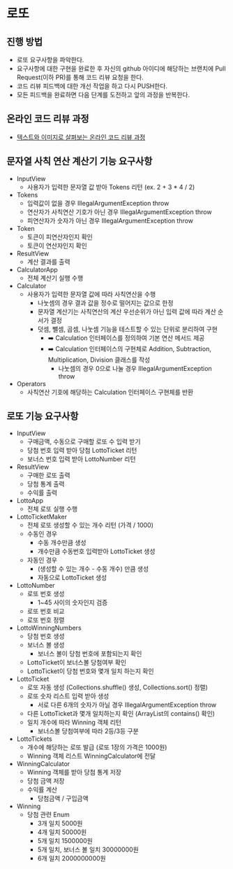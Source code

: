 # 로또
## 진행 방법
* 로또 요구사항을 파악한다.
* 요구사항에 대한 구현을 완료한 후 자신의 github 아이디에 해당하는 브랜치에 Pull Request(이하 PR)를 통해 코드 리뷰 요청을 한다.
* 코드 리뷰 피드백에 대한 개선 작업을 하고 다시 PUSH한다.
* 모든 피드백을 완료하면 다음 단계를 도전하고 앞의 과정을 반복한다.

## 온라인 코드 리뷰 과정
* [텍스트와 이미지로 살펴보는 온라인 코드 리뷰 과정](https://github.com/next-step/nextstep-docs/tree/master/codereview)

## 문자열 사칙 연산 계산기 기능 요구사항
- InputView
  - 사용자가 입력한 문자열 값 받아 Tokens 리턴 (ex. 2 + 3 * 4 / 2)
- Tokens
  - 입력값이 없을 경우 IllegalArgumentException throw
  - 연산자가 사칙연산 기호가 아닌 경우 IllegalArgumentException throw
  - 피연산자가 숫자가 아닌 경우 IllegalArgumentException throw
- Token
  - 토큰이 피연산자인지 확인
  - 토큰이 연산자인지 확인
- ResultView
  - 계산 결과를 출력
- CalculatorApp
  - 전체 계산기 실행 수행
- Calculator
  - 사용자가 입력한 문자열 값에 따라 사칙연산을 수행
    - 나눗셈의 경우 결과 값을 정수로 떨어지는 값으로 한정
    - 문자열 계산기는 사칙연산의 계산 우선순위가 아닌 입력 값에 따라 계산 순서가 결정 
    - 덧셈, 뺄셈, 곱셈, 나눗셈 기능을 테스트할 수 있는 단위로 분리하여 구현 
      - ➡️ Calculation 인터페이스를 정의하여 기본 연산 메서드 제공 
      - ➡️ Calculation 인터페이스의 구현체로 Addition, Subtraction, Multiplication, Division 클래스를 작성
        - 나눗셈의 경우 0으로 나눌 경우 IllegalArgumentException throw 
- Operators
  - 사칙연산 기호에 해당하는 Calculation 인터페이스 구현체를 반환

## 로또 기능 요구사항
- InputView
  - 구매금액, 수동으로 구매할 로또 수 입력 받기
  - 당첨 번호 입력 받아 당첨 LottoTicket 리턴
  - 보너스 번호 입력 받아 LottoNumber 리턴
- ResultView
  - 구매한 로또 출력
  - 당첨 통계 출력
  - 수익률 출력
- LottoApp
  - 전체 로또 실행 수행
- LottoTicketMaker
  - 전체 로또 생성할 수 있는 개수 리턴 (가격 / 1000)
  - 수동인 경우
    - 수동 개수만큼 생성
    - 개수만큼 수동번호 입력받아 LottoTicket 생성
  - 자동인 경우
    - (생성할 수 있는 개수 - 수동 개수) 만큼 생성
    - 자동으로 LottoTicket 생성
- LottoNumber
  - 로또 번호 생성
    - 1~45 사이의 숫자인지 검증
  - 로또 번호 비교
  - 로또 번호 정렬
- LottoWinningNumbers
  - 당첨 번호 생성
  - 보너스 볼 생성
    - 보너스 볼이 당첨 번호에 포함되는지 확인
  - LottoTicket이 보너스볼 당첨여부 확인
  - LottoTicket이 당첨 번호와 몇개 일치 하는지 확인
- LottoTicket
  - 로또 자동 생성 (Collections.shuffle() 생성, Collections.sort() 정렬)
  - 로또 숫자 리스트 입력 받아 생성
    - 서로 다른 6개의 숫자가 아닐 경우 IllegalArgumentException throw
  - 다른 LottoTicket과 몇개 일치하는지 확인 (ArrayList의 contains() 확인)
  - 일치 개수에 따라 Winning 객체 리턴
    - 보너스볼 당첨여부에 따라 2등/3등 구분
- LottoTickets
  - 개수에 해당하는 로또 발급 (로또 1장의 가격은 1000원)
  - Winning 객체 리스트 WinningCalculator에 전달
- WinningCalculator
  - Winning 객체를 받아 당첨 통계 저장
  - 당첨 금액 저장
  - 수익률 계산
    - 당첨금액 / 구입금액
- Winning
  - 당첨 관련 Enum
    - 3개 일치 5000원
    - 4개 일치 50000원
    - 5개 일치 1500000원
    - 5개 일치, 보너스 볼 일치 30000000원
    - 6개 일치 2000000000원
